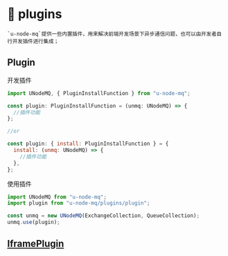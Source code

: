 <h1 id="plugins">💨 plugins</h1>

    `u-node-mq`提供一些内置插件，用来解决前端开发场景下异步通信问题，也可以由开发者自行开发插件进行集成；

## Plugin

开发插件

```javascript
import UNodeMQ, { PluginInstallFunction } from "u-node-mq";

const plugin: PluginInstallFunction = (unmq: UNodeMQ) => {
  //插件功能
};

//or

const plugin: { install: PluginInstallFunction } = {
  install: (unmq: UNodeMQ) => {
    //插件功能
  },
};
```

使用插件

```javascript
import UNodeMQ from "u-node-mq";
import plugin from "u-node-mq/plugins/plugin";

const unmq = new UNodeMQ(ExchangeCollection, QueueCollection);
unmq.use(plugin);
```

## [IframePlugin](./IframePlugin.md)
